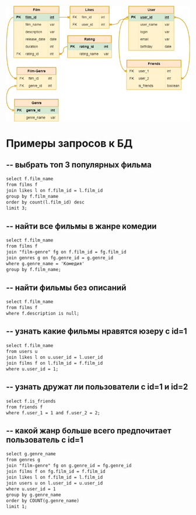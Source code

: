 ![ALT-image](https://github.com/mrSkobelev/java-filmorate/blob/update_readme/schema.png)


# Примеры запросов к БД 

## -- выбрать топ 3 популярных фильма
````
select f.film_name 
from films f 
join likes l on f.film_id = l.film_id
group by f.film_name
order by count(l.film_id) desc
limit 3;
````

## -- найти все фильмы в жанре комедии
````
select f.film_name 
from films f 
join "film-genre" fg on f.film_id = fg.film_id
join genres g on fg.genre_id = g.genre_id 
where g.genre_name = 'Комедия'
group by f.film_name;
````

## -- найти фильмы без описаний
````
select f.film_name 
from films f 
where f.description is null;
````

## -- узнать какие фильмы нравятся юзеру c id=1
````
select f.film_name 
from users u
join likes l on u.user_id = l.user_id 
join films f on l.film_id = f.film_id
where u.user_id = 1;
````

## -- узнать дружат ли пользователи с id=1 и id=2
````
select f.is_friends
from friends f 
where f.user_1 = 1 and f.user_2 = 2;
````

## -- какой жанр больше всего предпочитает пользователь с id=1
````
select g.genre_name 
from genres g 
join "film-genre" fg on g.genre_id = fg.genre_id 
join films f on fg.film_id = f.film_id 
join likes l on f.film_id = l.film_id 
join users u on l.user_id = u.user_id 
where u.user_id = 1
group by g.genre_name
order by COUNT(g.genre_name)
limit 1;
````
